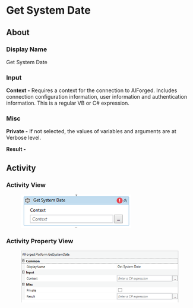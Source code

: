 # Get System Date

## About

### Display Name

Get System Date

### Input

**Context -** Requires a context for the connection to AIForged. Includes connection configuration information, user information and authentication information. This is a regular VB or C# expression.

### Misc

**Private -** If not selected, the values of variables and arguments are at Verbose level.

**Result -**

## Activity

### Activity View

<figure><img src="../../../assets/image (85) (1).png" alt=""><figcaption></figcaption></figure>

### Activity Property View

<figure><img src="../../../assets/image (68) (1) (1).png" alt=""><figcaption></figcaption></figure>


